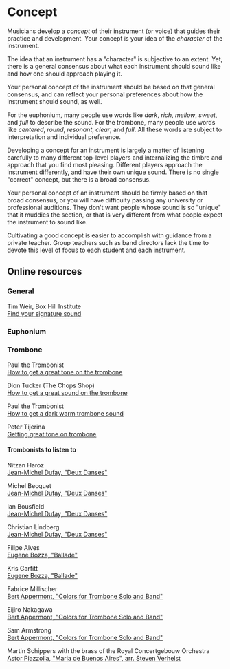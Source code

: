 # Concept

Musicians develop a _concept_ of their instrument (or voice) that guides their practice and development. Your concept is your idea of the _character_ of the instrument. 

The idea that an instrument has a "character" is subjective to an extent. Yet, there is a general consensus about what each instrument should sound like and how one should approach playing it. 

Your personal concept of the instrument should be based on that general consensus, and can reflect your personal preferences about how the instrument should sound, as well. 

For the euphonium, many people use words like _dark_, _rich_, _mellow_, _sweet_, and _full_ to describe the sound. For the trombone, many people use words like _centered_, _round_, _resonant_, _clear_, and _full_. All these words are subject to interpretation and individual preference.

Developing a concept for an instrument is largely a matter of listening carefully to many different top-level players and internalizing the timbre and approach that you find most pleasing. Different players approach the instrument differently, and have their own unique sound. There is no single "correct" concept, but there is a broad consensus. 

Your personal concept of an instrument should be firmly based on that broad consensus, or you will have difficulty passing any university or professional auditions. They don't want people whose sound is so "unique" that it muddies the section, or that is very different from what people expect the instrument to sound like.

Cultivating a good concept is easier to accomplish with guidance from a private teacher. Group teachers such as band directors lack the time to devote this level of focus to each student and each instrument. 

## Online resources 

### General

Tim Weir, Box Hill Institute  
[Find your signature sound](https://www.youtube.com/watch?v=XG5zLdfP_cs) 

### Euphonium 


### Trombone 

Paul the Trombonist  
[How to get a great tone on the trombone](https://www.youtube.com/watch?v=yEqzXMQ0PJA)

Dion Tucker (The Chops Shop)  
[How to get a great sound on the trombone](https://www.youtube.com/watch?v=eT6r1_XsLSg)

Paul the Trombonist  
[How to get a dark warm trombone sound](https://www.youtube.com/watch?v=KknyUuQAo58)

Peter Tijerina  
[Getting great tone on trombone](https://www.youtube.com/watch?v=2iZi9nPwb6s)

#### Trombonists to listen to 

Nitzan Haroz  
[Jean-Michel Dufay, "Deux Danses"](https://www.youtube.com/watch?v=OPa5goyh2Ak) 

Michel Becquet  
[Jean-Michel Dufay, "Deux Danses"](https://www.youtube.com/watch?v=iEjI8PMvFnc)

Ian Bousfield  
[Jean-Michel Dufay, "Deux Danses"](https://www.youtube.com/watch?v=g-RbV5IrZi4)

Christian Lindberg  
[Jean-Michel Dufay, "Deux Danses"](https://www.youtube.com/watch?v=E6dfwnBgq_A)

Filipe Alves  
[Eugene Bozza, "Ballade"](https://www.youtube.com/watch?v=upRzD3mnA4g)

Kris Garfitt  
[Eugene Bozza, "Ballade"](https://www.youtube.com/watch?v=RgcnOYZ5OOs)

Fabrice Millischer  
[Bert Appermont, "Colors for Trombone Solo and Band"](https://www.youtube.com/watch?v=UewOoFyeXMo)

Eijiro Nakagawa  
[Bert Appermont, "Colors for Trombone Solo and Band"](https://www.youtube.com/watch?v=EiWpS35bZjM)

Sam Armstrong  
[Bert Appermont, "Colors for Trombone Solo and Band"](https://www.youtube.com/watch?v=baK9rINOnRU)


Martin Schippers with the brass of the Royal Concertgebouw Orchestra  
[Astor Piazzolla, "Maria de Buenos Aires", arr. Steven Verhelst](https://www.youtube.com/watch?v=5Y8vi2S8Rx0)



